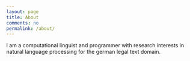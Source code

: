 ```yaml
---
layout: page
title: About
comments: no
permalink: /about/
---
```

I am a computational linguist and programmer with research interests in natural
language processing for the german legal text domain. 